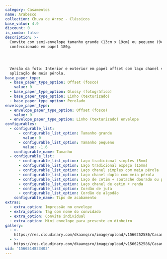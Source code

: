 ```yaml
---
category: Casamentos
name: Arabesco
collection: Chuva de Arroz - Clássicos
base_value: 4.9
discount: 0
is_combo: false
description: >-
  Convite com semi-envelope tamanho grande (13cm x 19cm) ou pequeno (9cm x 14cm)
  confeccionado em papel 180g.




  Versão da foto: Interior e exterior em papel offset com laço chanel simples e
  aplicação de meia pérola.
base_paper_type:
  - base_paper_type_option: Offset (fosco)
    value: 0
  - base_paper_type_option: Glossy (fotográfico)
  - base_paper_type_option: Linho (texturizado)
  - base_paper_type_option: Perolado
envelope_paper_type:
  - envelope_paper_type_option: Offset (fosco)
    value: 0
  - envelope_paper_type_option: Linho (texturizado) envelope
configurables:
  - configurable_list:
      - configurable_list_option: Tamanho grande
        value: 0
      - configurable_list_option: Tamanho pequeno
        value: -1.6
    configurable_name: Tamanho
  - configurable_list:
      - configurable_list_option: Laço tradicional simples (5mm)
      - configurable_list_option: Laço tradicional expeço (15mm)
      - configurable_list_option: Laço chanel simples com meia pérola
      - configurable_list_option: Laço chanel duplo com meia pérola
      - configurable_list_option: Laço de cetim + soutache dourado ou prateado
      - configurable_list_option: Laço chanel de cetim + renda
      - configurable_list_option: Cordão de juta
      - configurable_list_option: Cordão de algodão
    configurable_name: Tipo de acabamento
extras:
  - extra_option: Impressão no envelope
  - extra_option: Tag com nome do convidado
  - extra_option: Convite individual
  - extra_option: Mini envelope para presente em dinheiro
gallery:
  - >-
    https://res.cloudinary.com/dkaanqsro/image/upload/v1566252586/Casamentos/Modelo_Arabesco_1_z4uujl.jpg
  - >-
    https://res.cloudinary.com/dkaanqsro/image/upload/v1566252586/Casamentos/Modelo_Arabesco_2_xvqeou.jpg
uid: '1566514823403'
---
```


